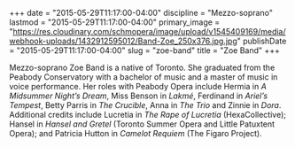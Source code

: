 +++
date = "2015-05-29T11:17:00-04:00"
discipline = "Mezzo-soprano"
lastmod = "2015-05-29T11:17:00-04:00"
primary_image = "https://res.cloudinary.com/schmopera/image/upload/v1545409169/media/webhook-uploads/1432912595012/Band-Zoe_250x376.jpg.jpg"
publishDate = "2015-05-29T11:17:00-04:00"
slug = "zoe-band"
title = "Zoe Band"
+++

Mezzo-soprano Zoe Band is a native of Toronto. She graduated from the Peabody Conservatory with a bachelor of music and a master of music in voice performance. Her roles with Peabody Opera include Hermia in *A Midsummer Night’s Dream*, Miss Benson in *Lakmé*, Ferdinand in *Ariel’s Tempest*, Betty Parris in *The Crucible*, Anna in *The Trio* and Zinnie in *Dora*. Additional credits include Lucretia in *The Rape of Lucretia* (HexaCollective); Hansel in *Hansel and Gretel* (Toronto Summer Opera and Little Patuxtent Opera); and Patricia Hutton in *Camelot Requiem* (The Figaro Project).
